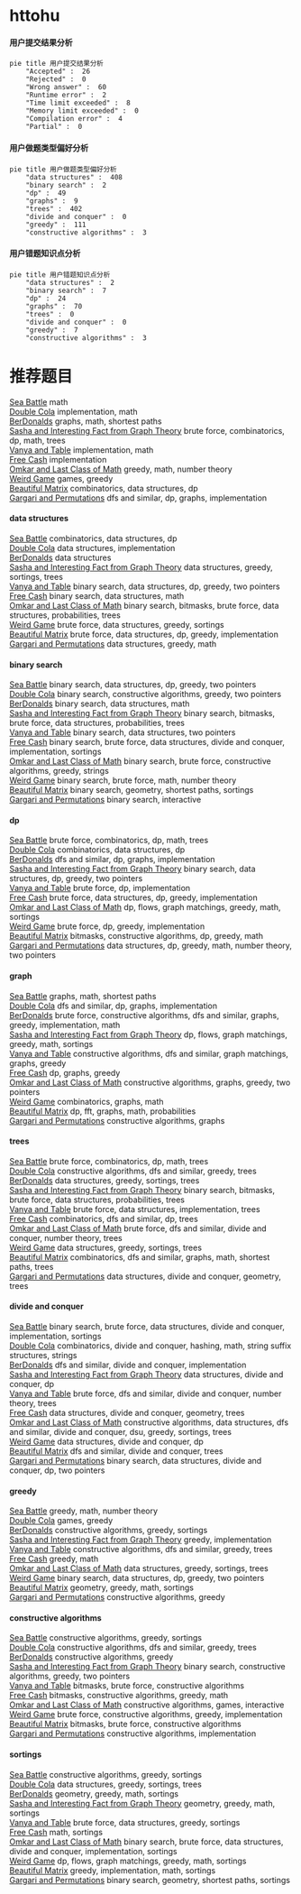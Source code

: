 # httohu
<!-- tabs:start -->
#### **用户提交结果分析**

```mermaid
pie title 用户提交结果分析
    "Accepted" :  26
    "Rejected" :  0
    "Wrong answer" :  60
    "Runtime error" :  2
    "Time limit exceeded" :  8
    "Memory limit exceeded" :  0
    "Compilation error" :  4
    "Partial" :  0
```
#### **用户做题类型偏好分析**

```mermaid
pie title 用户做题类型偏好分析
    "data structures" :  408
    "binary search" :  2
    "dp" :  49
    "graphs" :  9
    "trees" :  402
    "divide and conquer" :  0
    "greedy" :  111
    "constructive algorithms" :  3
```
#### **用户错题知识点分析**

```mermaid
pie title 用户错题知识点分析
    "data structures" :  2
    "binary search" :  7
    "dp" :  24
    "graphs" :  70
    "trees" :  0
    "divide and conquer" :  0
    "greedy" :  7
    "constructive algorithms" :  3
```
<!-- tabs:end -->
# 推荐题目
[Sea Battle](https://codeforces.com/contest/737/problem/B)		math		  
[Double Cola](http://codeforces.com/problemset/problem/82/A)		implementation,
                        math		  
[BerDonalds](http://codeforces.com/problemset/problem/266/D)		graphs,
                        math,
                        shortest paths		  
[Sasha and Interesting Fact from Graph Theory](https://codeforces.com/contest/1113/problem/F)		brute force,
                        combinatorics,
                        dp,
                        math,
                        trees		  
[Vanya and Table](http://codeforces.com/problemset/problem/552/A)		implementation,
                        math		  
[Free Cash](http://codeforces.com/problemset/problem/237/A)		implementation		  
[Omkar and Last Class of Math](http://codeforces.com/problemset/problem/1372/B)		greedy,
                        math,
                        number theory		  
[Weird Game](https://codeforces.com/contest/299/problem/C)		games,
                        greedy		  
[Beautiful Matrix](https://codeforces.com/contest/1086/problem/E)		combinatorics,
                        data structures,
                        dp		  
[Gargari and Permutations](http://codeforces.com/problemset/problem/463/D)		dfs and similar,
                        dp,
                        graphs,
                        implementation		  
<!-- tabs:start -->
#### **data structures**
[Sea Battle](https://codeforces.com/contest/1086/problem/E)		combinatorics,
                        data structures,
                        dp		  
[Double Cola](http://codeforces.com/problemset/problem/633/H)		data structures,
                        implementation		  
[BerDonalds](http://codeforces.com/problemset/problem/1234/D)		data structures		  
[Sasha and Interesting Fact from Graph Theory](http://codeforces.com/problemset/problem/1466/D)		data structures,
                        greedy,
                        sortings,
                        trees		  
[Vanya and Table](http://codeforces.com/problemset/problem/1492/C)		binary search,
                        data structures,
                        dp,
                        greedy,
                        two pointers		  
[Free Cash](http://codeforces.com/problemset/problem/1490/G)		binary search,
                        data structures,
                        math		  
[Omkar and Last Class of Math](http://codeforces.com/problemset/problem/1479/D)		binary search,
                        bitmasks,
                        brute force,
                        data structures,
                        probabilities,
                        trees		  
[Weird Game](http://codeforces.com/problemset/problem/1497/A)		brute force,
                        data structures,
                        greedy,
                        sortings		  
[Beautiful Matrix](http://codeforces.com/problemset/problem/1491/C)		brute force,
                        data structures,
                        dp,
                        greedy,
                        implementation		  
[Gargari and Permutations](http://codeforces.com/problemset/problem/1492/B)		data structures,
                        greedy,
                        math		  
#### **binary search**
[Sea Battle](http://codeforces.com/problemset/problem/1492/C)		binary search,
                        data structures,
                        dp,
                        greedy,
                        two pointers		  
[Double Cola](http://codeforces.com/problemset/problem/1463/D)		binary search,
                        constructive algorithms,
                        greedy,
                        two pointers		  
[BerDonalds](http://codeforces.com/problemset/problem/1490/G)		binary search,
                        data structures,
                        math		  
[Sasha and Interesting Fact from Graph Theory](http://codeforces.com/problemset/problem/1479/D)		binary search,
                        bitmasks,
                        brute force,
                        data structures,
                        probabilities,
                        trees		  
[Vanya and Table](http://codeforces.com/problemset/problem/1436/E)		binary search,
                        data structures,
                        two pointers		  
[Free Cash](http://codeforces.com/problemset/problem/1461/D)		binary search,
                        brute force,
                        data structures,
                        divide and conquer,
                        implementation,
                        sortings		  
[Omkar and Last Class of Math](http://codeforces.com/problemset/problem/1493/C)		binary search,
                        brute force,
                        constructive algorithms,
                        greedy,
                        strings		  
[Weird Game](http://codeforces.com/problemset/problem/1487/D)		binary search,
                        brute force,
                        math,
                        number theory		  
[Beautiful Matrix](http://codeforces.com/problemset/problem/1486/B)		binary search,
                        geometry,
                        shortest paths,
                        sortings		  
[Gargari and Permutations](http://codeforces.com/problemset/problem/1486/C1)		binary search,
                        interactive		  
#### **dp**
[Sea Battle](https://codeforces.com/contest/1113/problem/F)		brute force,
                        combinatorics,
                        dp,
                        math,
                        trees		  
[Double Cola](https://codeforces.com/contest/1086/problem/E)		combinatorics,
                        data structures,
                        dp		  
[BerDonalds](http://codeforces.com/problemset/problem/463/D)		dfs and similar,
                        dp,
                        graphs,
                        implementation		  
[Sasha and Interesting Fact from Graph Theory](http://codeforces.com/problemset/problem/1492/C)		binary search,
                        data structures,
                        dp,
                        greedy,
                        two pointers		  
[Vanya and Table](https://codeforces.com/contest/1457/problem/C)		brute force,
                        dp,
                        implementation		  
[Free Cash](http://codeforces.com/problemset/problem/1491/C)		brute force,
                        data structures,
                        dp,
                        greedy,
                        implementation		  
[Omkar and Last Class of Math](http://codeforces.com/problemset/problem/1437/C)		dp,
                        flows,
                        graph matchings,
                        greedy,
                        math,
                        sortings		  
[Weird Game](http://codeforces.com/problemset/problem/1499/B)		brute force,
                        dp,
                        greedy,
                        implementation		  
[Beautiful Matrix](http://codeforces.com/problemset/problem/1491/D)		bitmasks,
                        constructive algorithms,
                        dp,
                        greedy,
                        math		  
[Gargari and Permutations](http://codeforces.com/problemset/problem/1497/E1)		data structures,
                        dp,
                        greedy,
                        math,
                        number theory,
                        two pointers		  
#### **graph**
[Sea Battle](http://codeforces.com/problemset/problem/266/D)		graphs,
                        math,
                        shortest paths		  
[Double Cola](http://codeforces.com/problemset/problem/463/D)		dfs and similar,
                        dp,
                        graphs,
                        implementation		  
[BerDonalds](http://codeforces.com/problemset/problem/1487/C)		brute force,
                        constructive algorithms,
                        dfs and similar,
                        graphs,
                        greedy,
                        implementation,
                        math		  
[Sasha and Interesting Fact from Graph Theory](http://codeforces.com/problemset/problem/1437/C)		dp,
                        flows,
                        graph matchings,
                        greedy,
                        math,
                        sortings		  
[Vanya and Table](http://codeforces.com/problemset/problem/1470/D)		constructive algorithms,
                        dfs and similar,
                        graph matchings,
                        graphs,
                        greedy		  
[Free Cash](http://codeforces.com/problemset/problem/1476/C)		dp,
                        graphs,
                        greedy		  
[Omkar and Last Class of Math](http://codeforces.com/problemset/problem/1304/D)		constructive algorithms,
                        graphs,
                        greedy,
                        two pointers		  
[Weird Game](http://codeforces.com/problemset/problem/1475/C)		combinatorics,
                        graphs,
                        math		  
[Beautiful Matrix](http://codeforces.com/problemset/problem/553/E)		dp,
                        fft,
                        graphs,
                        math,
                        probabilities		  
[Gargari and Permutations](http://codeforces.com/problemset/problem/1495/C)		constructive algorithms,
                        graphs		  
#### **trees**
[Sea Battle](https://codeforces.com/contest/1113/problem/F)		brute force,
                        combinatorics,
                        dp,
                        math,
                        trees		  
[Double Cola](http://codeforces.com/problemset/problem/1325/C)		constructive algorithms,
                        dfs and similar,
                        greedy,
                        trees		  
[BerDonalds](http://codeforces.com/problemset/problem/1466/D)		data structures,
                        greedy,
                        sortings,
                        trees		  
[Sasha and Interesting Fact from Graph Theory](http://codeforces.com/problemset/problem/1479/D)		binary search,
                        bitmasks,
                        brute force,
                        data structures,
                        probabilities,
                        trees		  
[Vanya and Table](http://codeforces.com/problemset/problem/1511/C)		brute force,
                        data structures,
                        implementation,
                        trees		  
[Free Cash](http://codeforces.com/problemset/problem/1499/F)		combinatorics,
                        dfs and similar,
                        dp,
                        trees		  
[Omkar and Last Class of Math](http://codeforces.com/problemset/problem/1491/E)		brute force,
                        dfs and similar,
                        divide and conquer,
                        number theory,
                        trees		  
[Weird Game](http://codeforces.com/problemset/problem/1466/D)		data structures,
                        greedy,
                        sortings,
                        trees		  
[Beautiful Matrix](http://codeforces.com/problemset/problem/1495/D)		combinatorics,
                        dfs and similar,
                        graphs,
                        math,
                        shortest paths,
                        trees		  
[Gargari and Permutations](http://codeforces.com/problemset/problem/1303/G)		data structures,
                        divide and conquer,
                        geometry,
                        trees		  
#### **divide and conquer**
[Sea Battle](http://codeforces.com/problemset/problem/1461/D)		binary search,
                        brute force,
                        data structures,
                        divide and conquer,
                        implementation,
                        sortings		  
[Double Cola](http://codeforces.com/problemset/problem/1466/G)		combinatorics,
                        divide and conquer,
                        hashing,
                        math,
                        string suffix structures,
                        strings		  
[BerDonalds](http://codeforces.com/problemset/problem/1490/D)		dfs and similar,
                        divide and conquer,
                        implementation		  
[Sasha and Interesting Fact from Graph Theory](https://codeforces.com/contest/1483/problem/C)		data structures,
                        divide and conquer,
                        dp		  
[Vanya and Table](http://codeforces.com/problemset/problem/1491/E)		brute force,
                        dfs and similar,
                        divide and conquer,
                        number theory,
                        trees		  
[Free Cash](http://codeforces.com/problemset/problem/1303/G)		data structures,
                        divide and conquer,
                        geometry,
                        trees		  
[Omkar and Last Class of Math](http://codeforces.com/problemset/problem/1494/D)		constructive algorithms,
                        data structures,
                        dfs and similar,
                        divide and conquer,
                        dsu,
                        greedy,
                        sortings,
                        trees		  
[Weird Game](http://codeforces.com/problemset/problem/1482/E)		data structures,
                        divide and conquer,
                        dp		  
[Beautiful Matrix](http://codeforces.com/problemset/problem/566/C)		dfs and similar,
                        divide and conquer,
                        trees		  
[Gargari and Permutations](http://codeforces.com/problemset/problem/1428/F)		binary search,
                        data structures,
                        divide and conquer,
                        dp,
                        two pointers		  
#### **greedy**
[Sea Battle](http://codeforces.com/problemset/problem/1372/B)		greedy,
                        math,
                        number theory		  
[Double Cola](https://codeforces.com/contest/299/problem/C)		games,
                        greedy		  
[BerDonalds](http://codeforces.com/problemset/problem/1174/A)		constructive algorithms,
                        greedy,
                        sortings		  
[Sasha and Interesting Fact from Graph Theory](http://codeforces.com/problemset/problem/1139/B)		greedy,
                        implementation		  
[Vanya and Table](http://codeforces.com/problemset/problem/1325/C)		constructive algorithms,
                        dfs and similar,
                        greedy,
                        trees		  
[Free Cash](http://codeforces.com/problemset/problem/1204/B)		greedy,
                        math		  
[Omkar and Last Class of Math](http://codeforces.com/problemset/problem/1466/D)		data structures,
                        greedy,
                        sortings,
                        trees		  
[Weird Game](http://codeforces.com/problemset/problem/1492/C)		binary search,
                        data structures,
                        dp,
                        greedy,
                        two pointers		  
[Beautiful Matrix](https://codeforces.com/contest/1496/problem/C)		geometry,
                        greedy,
                        math,
                        sortings		  
[Gargari and Permutations](http://codeforces.com/problemset/problem/1493/A)		constructive algorithms,
                        greedy		  
#### **constructive algorithms**
[Sea Battle](http://codeforces.com/problemset/problem/1174/A)		constructive algorithms,
                        greedy,
                        sortings		  
[Double Cola](http://codeforces.com/problemset/problem/1325/C)		constructive algorithms,
                        dfs and similar,
                        greedy,
                        trees		  
[BerDonalds](http://codeforces.com/problemset/problem/1493/A)		constructive algorithms,
                        greedy		  
[Sasha and Interesting Fact from Graph Theory](http://codeforces.com/problemset/problem/1463/D)		binary search,
                        constructive algorithms,
                        greedy,
                        two pointers		  
[Vanya and Table](https://codeforces.com/contest/1456/problem/B)		bitmasks,
                        brute force,
                        constructive algorithms		  
[Free Cash](http://codeforces.com/problemset/problem/1492/D)		bitmasks,
                        constructive algorithms,
                        greedy,
                        math		  
[Omkar and Last Class of Math](https://codeforces.com/contest/1504/problem/D)		constructive algorithms,
                        games,
                        interactive		  
[Weird Game](https://codeforces.com/contest/1483/problem/A)		brute force,
                        constructive algorithms,
                        greedy,
                        implementation		  
[Beautiful Matrix](https://codeforces.com/contest/1457/problem/D)		bitmasks,
                        brute force,
                        constructive algorithms		  
[Gargari and Permutations](http://codeforces.com/problemset/problem/1513/A)		constructive algorithms,
                        implementation		  
#### **sortings**
[Sea Battle](http://codeforces.com/problemset/problem/1174/A)		constructive algorithms,
                        greedy,
                        sortings		  
[Double Cola](http://codeforces.com/problemset/problem/1466/D)		data structures,
                        greedy,
                        sortings,
                        trees		  
[BerDonalds](https://codeforces.com/contest/1496/problem/C)		geometry,
                        greedy,
                        math,
                        sortings		  
[Sasha and Interesting Fact from Graph Theory](http://codeforces.com/problemset/problem/1495/A)		geometry,
                        greedy,
                        math,
                        sortings		  
[Vanya and Table](http://codeforces.com/problemset/problem/1497/A)		brute force,
                        data structures,
                        greedy,
                        sortings		  
[Free Cash](http://codeforces.com/problemset/problem/1427/A)		math,
                        sortings		  
[Omkar and Last Class of Math](http://codeforces.com/problemset/problem/1461/D)		binary search,
                        brute force,
                        data structures,
                        divide and conquer,
                        implementation,
                        sortings		  
[Weird Game](http://codeforces.com/problemset/problem/1437/C)		dp,
                        flows,
                        graph matchings,
                        greedy,
                        math,
                        sortings		  
[Beautiful Matrix](http://codeforces.com/problemset/problem/1473/A)		greedy,
                        implementation,
                        math,
                        sortings		  
[Gargari and Permutations](http://codeforces.com/problemset/problem/1486/B)		binary search,
                        geometry,
                        shortest paths,
                        sortings		  
<!-- tabs:end -->
